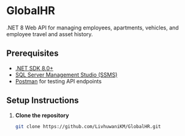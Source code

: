 # GlobalHR

.NET 8 Web API for managing employees, apartments, vehicles, and employee travel and asset history.

## Prerequisites

- [.NET SDK 8.0+](https://dotnet.microsoft.com/)
- [SQL Server Management Studio (SSMS)](https://learn.microsoft.com/en-us/sql/ssms/download-sql-server-management-studio-ssms)
- [Postman](https://www.postman.com/) for testing API endpoints

## Setup Instructions

1. **Clone the repository**
   ```bash
   git clone https://github.com/LivhuwaniKM/GlobalHR.git
